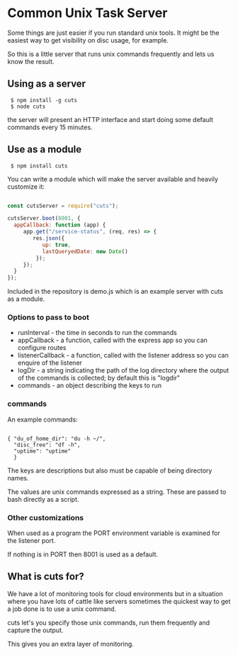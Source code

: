 # Common Unix Task Server

Some things are just easier if you run standard unix tools. It might
be the easiest way to get visibility on disc usage, for example.

So this is a little server that runs unix commands frequently and lets
us know the result.


## Using as a server

```
 $ npm install -g cuts
 $ node cuts
```

the server will present an HTTP interface and start doing some default
commands every 15 minutes.


## Use as a module

```
 $ npm install cuts
```

You can write a module which will make the server available and
heavily customize it:

```javascript

const cutsServer = require("cuts");

cutsServer.boot(8001, {
  appCallback: function (app) {
     app.get("/service-status", (req, res) => {
        res.json({
           up: true,
           lastQueryedDate: new Date()
         });
     });
  }
});
```

Included in the repository is demo.js which is an example server with
cuts as a module.


### Options to pass to boot

* runInterval - the time in seconds to run the commands
* appCallback - a function, called with the express app so you can configure routes
* listenerCallback - a function, called with the listener address so you can enquire of the listener
* logDir - a string indicating the path of the log directory where the output of the commands is collected; by default this is "logdir"
* commands - an object describing the keys to run

### commands

An example commands:

```

{ "du_of_home_dir": "du -h ~/",
  "disc_free": "df -h",
  "uptime": "uptime"
  }
```

The keys are descriptions but also must be capable of being directory
names.

The values are unix commands expressed as a string. These are passed
to bash directly as a script.


### Other customizations

When used as a program the PORT environment variable is examined for
the listener port.

If nothing is in PORT then 8001 is used as a default.


## What is cuts for?

We have a lot of monitoring tools for cloud environments but in a
situation where you have lots of cattle like servers sometimes the
quickest way to get a job done is to use a unix command.

cuts let's you specify those unix commands, run them frequently and
capture the output.

This gives you an extra layer of monitoring.
